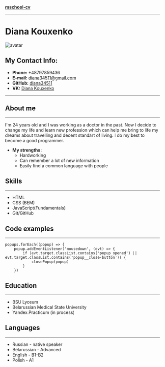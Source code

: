 **[rsschool-cv](https://github.com/Diana34511/rsschool-cv)**

---

# Diana Kouxenko

![avatar](https://images.pexels.com/photos/1741205/pexels-photo-1741205.jpeg?auto=compress&cs=tinysrgb&dpr=2&w=500)

## My Contact Info:

- **Phone:** +48797859436
- **E-mail:** diana34511@gmail.com
- **GitHub:** [diana34511](https://github.com/Diana34511)
- **VK:** [Diana Kouxenko](https://vk.com/lemon_le)

---

## About me

---

I'm 24 years old and I was working as a doctor in the past. Now I decide to change my life and learn new profession which can help me bring to life my dreams about travelling and decent standart of living. I do my best to become a good programmer.

- **My strengths:**
  - Hardworking
  - Can remember a lot of new information
  - Easily find a common language with people

## Skills

---

- HTML
- CSS (BEM)
- JavaScript(Fundamentals)
- Git/GitHub

## Code examples

---

```
popups.forEach((popup) => {
    popup.addEventListener('mousedown', (evt) => {
        if (evt.target.classList.contains('popup_opened') || evt.target.classList.contains('popup__close-button')) {
            closePopup(popup)
        }
    })
```

## Education

---

- BSU Lyceum
- Belarussian Medical State University
- Yandex.Practicum (in process)

## Languages

---

- Russian - native speaker
- Belarussian - Advanced
- English - B1-B2
- Polish - A1
